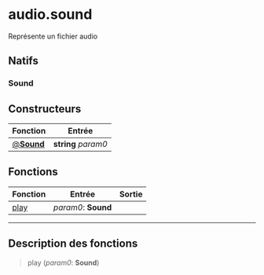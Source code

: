 # audio.sound

Représente un fichier audio
## Natifs
### Sound
## Constructeurs
|Fonction|Entrée|
|-|-|
|[@**Sound**](#ctor_0)|**string** *param0*|
## Fonctions
|Fonction|Entrée|Sortie|
|-|-|-|
|[play](#func_0)|*param0*: **Sound**||


***
## Description des fonctions

<a id="func_0"></a>
> play (*param0*: **Sound**)


